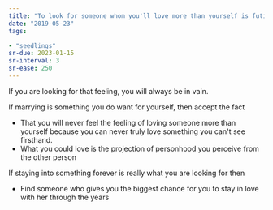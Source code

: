 ```yaml
---
title: "To look for someone whom you'll love more than yourself is futile."
date: "2019-05-23"
tags:

- "seedlings"
sr-due: 2023-01-15
sr-interval: 3
sr-ease: 250
---
```


If you are looking for that feeling, you will always be in vain.

If marrying is something you do want for yourself, then accept the fact

- That you will never feel the feeling of loving someone more than yourself because you can never truly love something you can't see firsthand.
- What you could love is the projection of personhood you perceive from the other person

If staying into something forever is really what you are looking for then

- Find someone who gives you the biggest chance for you to stay in love with her through the years


